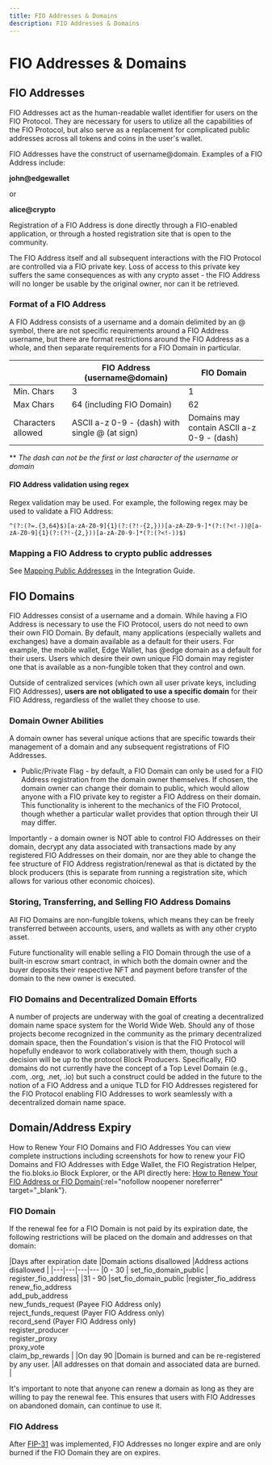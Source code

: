 ```yaml
---
title: FIO Addresses & Domains
description: FIO Addresses & Domains
---
```


# FIO Addresses & Domains

## FIO Addresses

FIO Addresses act as the human-readable wallet identifier for users on the FIO Protocol. They are necessary for users to utilize all the capabilities of the FIO Protocol, but also serve as a replacement for complicated public addresses across all tokens and coins in the user's wallet.

FIO Addresses have the construct of username@domain.  Examples of a FIO Address include:

**john@edgewallet**

or

**alice@crypto**

Registration of a FIO Address is done directly through a FIO-enabled application, or through a hosted registration site that is open to the community.

The FIO Address itself and all subsequent interactions with the FIO Protocol are controlled via a FIO private key. Loss of access to this private key suffers the same consequences as with any crypto asset - the FIO Address will no longer be usable by the original owner, nor can it be retrieved.

### Format of a FIO Address

A FIO Address consists of a username and a domain delimited by an @ symbol, there are not specific requirements around a FIO Address username, but there are format restrictions around the FIO Address as a whole, and then separate requirements for a FIO Domain in particular.

| |FIO Address (username@domain) |FIO Domain |
|---|---|---|
|Min. Chars | 3 | 1 |
|Max Chars | 64 (including FIO Domain) | 62 |
|Characters allowed	|ASCII a-z 0-9 - (dash) with single @ (at sign) |Domains may contain ASCII a-z 0-9 - (dash) |

** *The dash can not be the first or last character of the username or domain* 

#### FIO Address validation using regex

Regex validation may be used. For example, the following regex may be used to validate a FIO Address: 

`^(?:(?=.{3,64}$)[a-zA-Z0-9]{1}(?:(?!-{2,}))[a-zA-Z0-9-]*(?:(?<!-))@[a-zA-Z0-9]{1}(?:(?!-{2,}))[a-zA-Z0-9-]*(?:(?<!-))$)`

### Mapping a FIO Address to crypto public addresses

See [Mapping Public Addresses](/docs/how-to/mapping) in the Integration Guide.

## FIO Domains

FIO Addresses consist of a username and a domain. While having a FIO Address is necessary to use the FIO Protocol, users do not need to own their own FIO Domain. By default, many applications (especially wallets and exchanges) have a domain available as a default for their users. For example, the mobile wallet, Edge Wallet, has @edge domain as a default for their users.  Users which desire their own unique FIO domain may register one that is available as a non-fungible token that they control and own.  

Outside of centralized services (which own all user private keys, including FIO Addresses), **users are not obligated to use a specific domain** for their FIO Address, regardless of the wallet they choose to use.

### Domain Owner Abilities

A domain owner has several unique actions that are specific towards their management of a domain and any subsequent registrations of FIO Addresses.

* Public/Private Flag - by default, a FIO Domain can only be used for a FIO Address registration from the domain owner themselves. If chosen, the domain owner can change their domain to public, which would allow anyone with a FIO private key to register a FIO Address on their domain. This functionality is inherent to the mechanics of the FIO Protocol, though whether a particular wallet provides that option through their UI may differ.

Importantly - a domain owner is NOT able to control FIO Addresses on their domain, decrypt any data associated with transactions made by any registered FIO Addresses on their domain, nor are they able to change the fee structure of FIO Address registration/renewal as that is dictated by the block producers (this is separate from running a registration site, which allows for various other economic choices).

### Storing, Transferring, and Selling FIO Address Domains

All FIO Domains are non-fungible tokens, which means they can be freely transferred between accounts, users, and wallets as with any other crypto asset.

Future functionality will enable selling a FIO Domain through the use of a built-in escrow smart contract, in which both the domain owner and the buyer deposits their respective NFT and payment before transfer of the domain to the new owner is executed.

### FIO Domains and Decentralized Domain Efforts

A number of projects are underway with the goal of creating a decentralized domain name space system for the World Wide Web.  Should any of those projects become recognized in the community as the primary decentralized domain space, then the Foundation's vision is that the FIO Protocol will hopefully endeavor to work collaboratively with them, though such a decision will be up to the protocol Block Producers.  Specifically, FIO domains do not currently have the concept of a Top Level Domain (e.g., .com, .org, .net, .io) but such a construct could be added in the future to the notion of a FIO Address and a unique TLD for FIO Addresses registered for the FIO Protocol enabling FIO Addresses to work seamlessly with a decentralized domain name space. 

## Domain/Address Expiry

How to Renew Your FIO Domains and FIO Addresses
You can view complete instructions including screenshots for how to renew your FIO Domains and FIO Addresses with Edge Wallet, the FIO Registration Helper, the fio.bloks.io Block Explorer, or the API directly here: [How to Renew Your FIO Address or FIO Domain](https://peakd.com/fio/@fioprotocol/how-to-renew-your-fio-address-or-fio-domain){:rel="nofollow noopener noreferrer" target="_blank"}.

### FIO Domain

If the renewal fee for a FIO Domain is not paid by its expiration date, the following restrictions will be placed on the domain and addresses on that domain:

|Days after expiration date |Domain actions disallowed |Address actions disallowed |
|---|---|---|---
|0 - 30 | set_fio_domain_public | register_fio_address|
|31 - 90 |set_fio_domain_public |register_fio_address <br> renew_fio_address <br> add_pub_address <br> new_funds_request (Payee FIO Address only) <br> reject_funds_request (Payer FIO Address only) <br> record_send (Payer FIO Address only) <br> register_producer <br> register_proxy <br> proxy_vote <br> claim_bp_rewards |
|On day 90 |Domain is burned and can be re-registered by any user. |All addresses on that domain and associated data are burned. |

It's important to note that anyone can renew a domain as long as they are willing to pay the renewal fee. This ensures that users with FIO Addresses on abandoned domain, can continue to use it. 

### FIO Address

After [FIP-31](https://github.com/fioprotocol/fips/blob/master/fip-0031.md) was implemented, FIO Addresses no longer expire and are only burned if the FIO Domain they are on expires.
